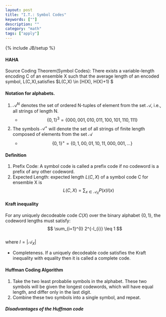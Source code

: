 ```yaml
---
layout: post
title: "I.T.: Symbol Codes"
keywords: [""]
description: ""
category: "math"
tags: ["apply"]
---
```

{% include JB/setup %}

#### HAHA
Source Coding Theorem(Symbol Codes): There exists a variable-length encoding C
of an ensemble X such that the average length of an encoded symbol,
L(C,X),satisfies $L(C,X) \in [H(X), H(X)+1) $

#### Notation for alphabets.
1. $\mathcal{A}^N$ denotes the set of ordered N-tuples of element from the set
   $\mathcal{A}$, i.e., all strings of length N. 
   - $$
   \{0,1\}^{3}=\{000,001,010,011,100,101,110,111\}
   $$
2. The symbols $\mathcal{A}^+$ will denote the set of all strings of finite
   length composed of elements from the set $\mathcal{A}$
   - $$
   \{0,1\}^{+}=\{0,1,00,01,10,11,000,001, \ldots\}
   $$

#### Definition 
1. Prefix Code: A symbol code is called a prefix code if no codeword is a prefix of any other
   codeword.
2. Expected Length: expected length $L(C,X)$ of a symbol code C for ensemble X
   is  <br />
$$
L(C, X)=\sum_{x \in \mathcal{A}_{X}} P(x) l(x)
$$

#### Kraft inequality
For any uniquely decodeable code $C(X)$ over the binary alphabet $\{0,1\}$, the
codeword lengths must satisfy: <br />
$$
\sum_{i=1}^{I} 2^{-l_{i}} \leq 1
$$ <br />
where $I=|\mathcal{A}_X|$ 
- Completeness. If a uniquely decodeable code satisfies the Kraft inequality
  with equality then it is called a complete code.


#### Huffman Coding Algorithm
1. Take the two least probablie symbols in the alphabet. These two symbols will
   be given the longest codewords, which will have equal length, and differ only
   in the last digit.
2. Combine these two symbols into a single symbol, and repeat.

##### Disadvantages of the Huffman code

